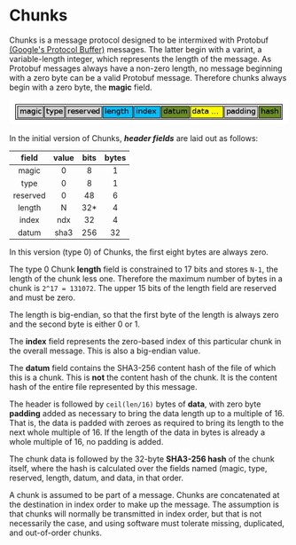 # Chunks

Chunks is a message protocol designed to be intermixed with Protobuf
[(Google's Protocol Buffer)](http://code.google.com/p/protobuf/) messages.
The latter begin with a varint, a variable-length integer,
which represents the length of the message.
As Protobuf messages always have a non-zero length, no message beginning with a
zero byte can be a valid Protobuf message.  Therefore chunks always begin with
a zero byte, the **magic** field.

![Chunk message layout](img/chunk2.jpg)

In the initial version of Chunks, ***header fields*** are laid out as follows:

|  field | value | bits | bytes |
|:------:|:-----:|:----:|:-----:|
|  magic |   0   |   8  |   1   |
|   type |   0   |   8  |   1   |
|reserved|   0   |  48  |   6   |
| length |   N   |  32* |   4   |
|  index |  ndx  |  32  |   4   |
|  datum | sha3  | 256  |  32   |

In this version (type 0) of Chunks, the first eight bytes are always zero.

The type 0 Chunk **length** field is constrained to 17 bits and stores
`N-1`, the length of the chunk less one.   Therefore the
maximum number of bytes in a chunk is `2^17 = 131072`.
The upper 15 bits of the length field are reserved and
must be zero.

The length is big-endian, so that the first byte of the length is always
zero and the second byte is either 0 or 1.

The **index** field represents the zero-based index of this particular
chunk in the overall message.  This is also a big-endian value.

The **datum** field contains the SHA3-256 content hash of the file of
which this is a chunk.  This is **not** the content hash of the chunk.
It is the content hash of the entire file represented by this message.

The header is followed by `ceil(len/16)` bytes of **data**, with zero byte
**padding** added as necessary to bring the data length up to a multiple of
16.  That is, the data is padded with zeroes as required to bring its length to
the next whole multiple of 16.  If the length of the data in bytes is already
a whole multiple of 16, no padding is added.

The chunk data is followed by the 32-byte **SHA3-256 hash** of the chunk
itself, where the hash is calculated over the fields named (magic, type,
reserved, length, datum, and data, in that order.

A chunk is assumed to be part of a message.  Chunks are concatenated
at the destination
in index order to make up the message.  The assumption is that chunks
will normally be transmitted in index order, but that is not necessarily
the case, and using software must tolerate missing, duplicated, and
out-of-order chunks.
